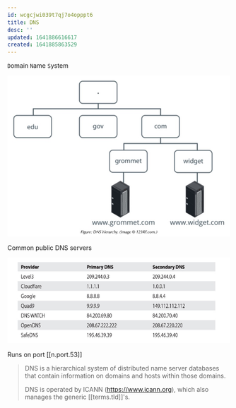 ```yaml
---
id: wcgcjwi039t7qj7o4opppt6
title: DNS
desc: ''
updated: 1641886616617
created: 1641885863529
---
```



`D`omain `N`ame `S`ystem

![dns](/assets/images/2022-01-10-23-27-55.png)

Common public DNS servers

![alt](/assets/images/Pasted_image_20211222203708.png)

Runs on port [[n.port.53]]

> DNS is a hierarchical system of distributed name server databases that contain information on domains and hosts within those domains.
>
> DNS is operated by ICANN (<https://www.icann.org>), which also manages the generic [[terms.tld]]'s.


